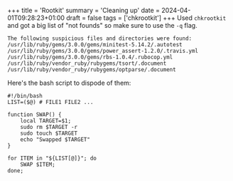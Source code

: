 +++
title = 'Rootkit'
summary = 'Cleaning up'
date = 2024-04-01T09:28:23+01:00
draft = false
tags = ['chkrootkit']
+++
Used `chkrootkit` and got a big list of "not founds" so make sure to use the `-q` flag.
```
The following suspicious files and directories were found:
/usr/lib/ruby/gems/3.0.0/gems/minitest-5.14.2/.autotest
/usr/lib/ruby/gems/3.0.0/gems/power_assert-1.2.0/.travis.yml
/usr/lib/ruby/gems/3.0.0/gems/rbs-1.0.4/.rubocop.yml
/usr/lib/ruby/vendor_ruby/rubygems/tsort/.document
/usr/lib/ruby/vendor_ruby/rubygems/optparse/.document
```

Here's the bash script to dispode of them:

```
#!/bin/bash
LIST=($@) # FILE1 FILE2 ...

function SWAP() {
    local TARGET=$1;
    sudo rm $TARGET -r
    sudo touch $TARGET
    echo "Swapped $TARGET"
}

for ITEM in "${LIST[@]}"; do
	SWAP $ITEM;
done;
```
